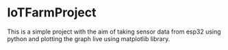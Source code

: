 # IoTFarmProject
This is a simple project with the aim of taking sensor data from esp32 using python and plotting the graph live using matplotlib library.
